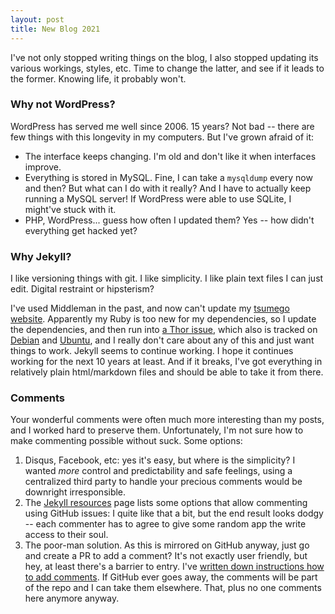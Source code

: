 ```yaml
---
layout: post
title: New Blog 2021
---
```


I've not only stopped writing things on the blog, I also stopped updating its various workings, styles, etc. Time to change the latter, and see if it leads to the former. Knowing life, it probably won't.

### Why not WordPress?

WordPress has served me well since 2006. 15 years? Not bad -- there are few things with this longevity in my computers. But I've grown afraid of it:
- The interface keeps changing. I'm old and don't like it when interfaces improve.
- Everything is stored in MySQL. Fine, I can take a `mysqldump` every now and then? But what can I do with it really? And I have to actually keep running a MySQL server! If WordPress were able to use SQLite, I might've stuck with it.
- PHP, WordPress... guess how often I updated them? Yes -- how didn't everything get hacked yet?

### Why Jekyll?

I like versioning things with git. I like simplicity. I like plain text files I can just edit. Digital restraint or hipsterism?

I've used Middleman in the past, and now can't update my [tsumego website](https://tsumego.tasuki.org/). Apparently my Ruby is too new for my dependencies, so I update the dependencies, and then run into [a Thor issue](https://github.com/erikhuda/thor/issues/721), which also is tracked on [Debian](https://bugs.debian.org/cgi-bin/bugreport.cgi?bug=955405) and [Ubuntu](https://bugs.launchpad.net/ubuntu/+source/ruby-thor/+bug/1885424), and I really don't care about any of this and just want things to work. Jekyll seems to continue working. I hope it continues working for the next 10 years at least. And if it breaks, I've got everything in relatively plain html/markdown files and should be able to take it from there.

### Comments

Your wonderful comments were often much more interesting than my posts, and I worked hard to preserve them. Unfortunately, I'm not sure how to make commenting possible without suck. Some options:

1. Disqus, Facebook, etc: yes it's easy, but where is the simplicity? I wanted _more_ control and predictability and safe feelings, using a centralized third party to handle your precious comments would be downright irresponsible.
2. The [Jekyll resources](https://jekyllrb.com/resources/) page lists some options that allow commenting using GitHub issues: I quite like that a  bit, but the end result looks dodgy -- each commenter has to agree to give some random app the write access to their soul.
3. The poor-man solution. As this is mirrored on GitHub anyway, just go and create a PR to add a comment? It's not exactly user friendly, but hey, at least there's a barrier to entry. I've [written down instructions how to add comments](/comment/). If GitHub ever goes away, the comments will be part of the repo and I can take them elsewhere. That, plus no one comments here anymore anyway.
